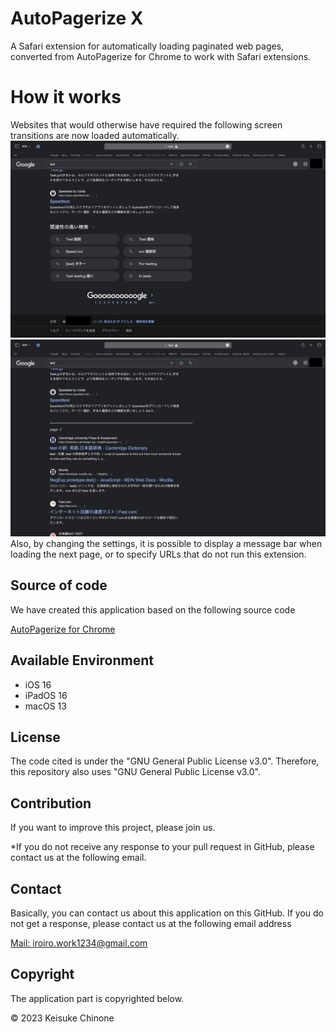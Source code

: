 # AutoPagerize X
A Safari extension for automatically loading paginated web pages, converted from AutoPagerize for Chrome to work with Safari extensions.

# How it works
Websites that would otherwise have required the following screen transitions are now loaded automatically.
![before](before.png)
![after](after.png)
Also, by changing the settings, it is possible to display a message bar when loading the next page, or to specify URLs that do not run this extension.

## Source of code
We have created this application based on the following source code

[AutoPagerize for Chrome](https://github.com/swdyh/autopagerize_for_chrome)

## Available Environment
- iOS 16
- iPadOS 16
- macOS 13

## License
The code cited is under the "GNU General Public License v3.0". Therefore, this repository also uses "GNU General Public License v3.0".

## Contribution
If you want to improve this project, please join us.

*If you do not receive any response to your pull request in GitHub, please contact us at the following email.

## Contact
Basically, you can contact us about this application on this GitHub.
If you do not get a response, please contact us at the following email address

[Mail: iroiro.work1234@gmail.com](mailto:hello@example.com?subject=AutoPagerize+X)

## Copyright
The application part is copyrighted below.

© 2023 Keisuke Chinone
